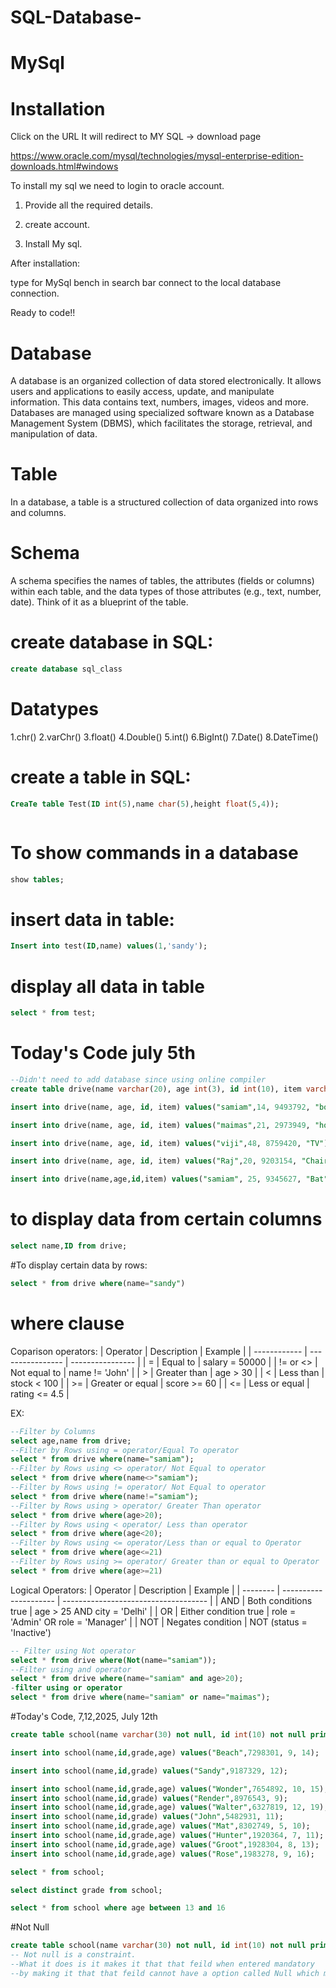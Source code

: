 # SQL-Database-
# MySql

# Installation
Click on the URL It will redirect to MY SQL -> download page

[https://www.oracle.com/mysql/technologies/mysql-enterprise-edition-downloads.html#windows
](https://dev.mysql.com/downloads/file/?id=541636)

To install my sql we need to login to oracle account.

1. Provide all the required details.

2. create account.

3. Install My sql.


After installation:

type for MySql bench in search bar connect to the local database connection.

Ready to code!!

# Database

A database is an organized collection of data stored electronically. It allows users and applications to easily access, update, and manipulate information. This data contains text, numbers, images, videos and more. Databases are managed using specialized software known as a Database Management System (DBMS), which facilitates the storage, retrieval, and manipulation of data.

# Table

In a database, a table is a structured collection of data organized into rows and columns. 

# Schema
A schema specifies the names of tables, the attributes (fields or columns) within each table, and the data types of those attributes (e.g., text, number, date). Think of it as a blueprint of the table.

# create database in SQL:

```sql
create database sql_class
```

# Datatypes
1.chr()
2.varChr()
3.float()
4.Double()
5.int()
6.BigInt()
7.Date()
8.DateTime()

# create a table in SQL:

```sql
CreaTe table Test(ID int(5),name char(5),height float(5,4));



```

# To show commands in a database

```sql
show tables;
```
# insert data in table:

```sql
Insert into test(ID,name) values(1,'sandy');
```

# display all data in table

```sql
select * from test;
```

# Today's Code july 5th
```sql
--Didn't need to add database since using online compiler
create table drive(name varchar(20), age int(3), id int(10), item varchar(200));

insert into drive(name, age, id, item) values("samiam",14, 9493792, "book");

insert into drive(name, age, id, item) values("maimas",21, 2973949, "hooks");

insert into drive(name, age, id, item) values("viji",48, 8759420, "TV");

insert into drive(name, age, id, item) values("Raj",20, 9203154, "Chair");

insert into drive(name,age,id,item) values("samiam", 25, 9345627, "Bat");
```

# to display data from certain columns
```sql
select name,ID from drive;
```
#To display certain data by rows:
```sql
select * from drive where(name="sandy")
```

# where clause
Coparison operators:
| Operator     | Description      | Example          |
| ------------ | ---------------- | ---------------- |
| =          | Equal to         | salary = 50000 |
| != or <> | Not equal to     | name != 'John' |
| >          | Greater than     | age > 30       |
| <          | Less than        | stock < 100    |
| >=         | Greater or equal | score >= 60    |
| <=         | Less or equal    | rating <= 4.5  |

EX:
```sql
--Filter by Columns
select age,name from drive;
--Filter by Rows using = operator/Equal To operator
select * from drive where(name="samiam");
--Filter by Rows using <> operator/ Not Equal to operator
select * from drive where(name<>"samiam");
--Filter by Rows using != operator/ Not Equal to operator
select * from drive where(name!="samiam");
--Filter by Rows using > operator/ Greater Than operator
select * from drive where(age>20);
--Filter by Rows using < operator/ Less than operator
select * from drive where(age<20);
--Filter by Rows using <= operator/Less than or equal to Operator
select * from drive where(age<=21)
--Filter by Rows using >= operator/ Greater than or equal to Operator
select * from drive where(age>=21)
```
Logical Operators:
| Operator | Description           | Example                              |
| -------- | --------------------- | ------------------------------------ |
| AND    | Both conditions true  | age > 25 AND city = 'Delhi'        |
| OR     | Either condition true | role = 'Admin' OR role = 'Manager' |
| NOT    | Negates condition     | NOT (status = 'Inactive')          

```sql
-- Filter using Not operator
select * from drive where(Not(name="samiam"));
--Filter using and operator
select * from drive where(name="samiam" and age>20);
-filter using or operator
select * from drive where(name="samiam" or name="maimas");
```
#Today's Code, 7,12,2025, July 12th
```sql
create table school(name varchar(30) not null, id int(10) not null primary key,age int(5),grade int(3) not null);

insert into school(name,id,grade,age) values("Beach",7298301, 9, 14);

insert into school(name,id,grade) values("Sandy",9187329, 12);

insert into school(name,id,grade,age) values("Wonder",7654892, 10, 15);
insert into school(name,id,grade) values("Render",8976543, 9);
insert into school(name,id,grade,age) values("Walter",6327819, 12, 19);
insert into school(name,id,grade) values("John",5482931, 11);
insert into school(name,id,grade,age) values("Mat",8302749, 5, 10);
insert into school(name,id,grade,age) values("Hunter",1920364, 7, 11);
insert into school(name,id,grade,age) values("Groot",1928304, 8, 13);
insert into school(name,id,grade,age) values("Rose",1983278, 9, 16);

select * from school;

select distinct grade from school;

select * from school where age between 13 and 16
```
#Not Null
```sql
create table school(name varchar(30) not null, id int(10) not null primary key,age int(5),grade int(3) not null);
-- Not null is a constraint.
--What it does is it makes it that that feild when entered mandatory
--by making it that that feild cannot have a option called Null which mean nothing
```
